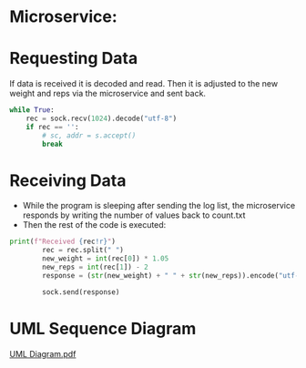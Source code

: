 # Microservice:

# Requesting Data
If data is received it is decoded and read. Then it is adjusted to the new weight and reps via the microservice and sent back.
```python
while True:
    rec = sock.recv(1024).decode("utf-8")
    if rec == '':
        # sc, addr = s.accept()
        break
```

# Receiving Data
- While the program is sleeping after sending the log list, the microservice responds by writing the number of values back to count.txt
- Then the rest of the code is executed: 
```python
print(f"Received {rec!r}")
        rec = rec.split(" ")
        new_weight = int(rec[0]) * 1.05
        new_reps = int(rec[1]) - 2
        response = (str(new_weight) + " " + str(new_reps)).encode("utf-8")

        sock.send(response)
```


# UML Sequence Diagram
[UML Diagram.pdf](https://github.com/KyleFree33/361Microservice/files/12221935/UML.Diagram.pdf)
